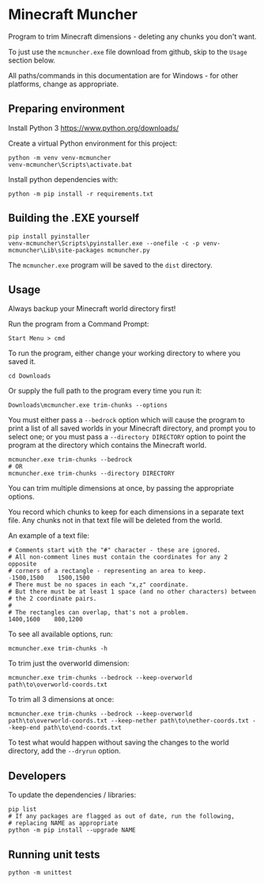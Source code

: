 # Minecraft Muncher

Program to trim Minecraft dimensions - deleting any chunks you don't want.

To just use the `mcmuncher.exe` file download from github,
skip to the `Usage` section below.

All paths/commands in this documentation are for Windows - for other platforms,
change as appropriate.

## Preparing environment

Install Python 3 https://www.python.org/downloads/

Create a virtual Python environment for this project:
```
python -m venv venv-mcmuncher
venv-mcmuncher\Scripts\activate.bat
```

Install python dependencies with:
```
python -m pip install -r requirements.txt
```

## Building the .EXE yourself

```
pip install pyinstaller
venv-mcmuncher\Scripts\pyinstaller.exe --onefile -c -p venv-mcmuncher\Lib\site-packages mcmuncher.py
```

The `mcmuncher.exe` program will be saved to the `dist` directory.

## Usage

Always backup your Minecraft world directory first!

Run the program from a Command Prompt:
```
Start Menu > cmd
```

To run the program, either change your working directory to where you saved
it.
```
cd Downloads
```
Or supply the full path to the program every time you run it:
```
Downloads\mcmuncher.exe trim-chunks --options
```

You must either pass a `--bedrock` option which will cause the program to
print a list of all saved worlds in your Minecraft directory, and prompt you
to select one; or you must pass a `--directory DIRECTORY` option to point
the program at the directory which contains the Minecraft world.

```
mcmuncher.exe trim-chunks --bedrock
# OR
mcmuncher.exe trim-chunks --directory DIRECTORY
```

You can trim multiple dimensions at once, by passing the appropriate options.

You record which chunks to keep for each dimensions in a separate text file.
Any chunks not in that text file will be deleted from the world.

An example of a text file:
```
# Comments start with the "#" character - these are ignored.
# All non-comment lines must contain the coordinates for any 2 opposite
# corners of a rectangle - representing an area to keep.
-1500,1500    1500,1500
# There must be no spaces in each "x,z" coordinate.
# But there must be at least 1 space (and no other characters) between
# the 2 coordinate pairs.
#
# The rectangles can overlap, that's not a problem.
1400,1600    800,1200
```

To see all available options, run:
```
mcmuncher.exe trim-chunks -h
```

To trim just the overworld dimension:
```
mcmuncher.exe trim-chunks --bedrock --keep-overworld path\to\overworld-coords.txt
```

To trim all 3 dimensions at once:
```
mcmuncher.exe trim-chunks --bedrock --keep-overworld path\to\overworld-coords.txt --keep-nether path\to\nether-coords.txt --keep-end path\to\end-coords.txt
```

To test what would happen without saving the changes to the world directory,
add the `--dryrun` option.

## Developers

To update the dependencies / libraries:
```
pip list
# If any packages are flagged as out of date, run the following,
# replacing NAME as appropriate
python -m pip install --upgrade NAME
```

## Running unit tests

```
python -m unittest
```

